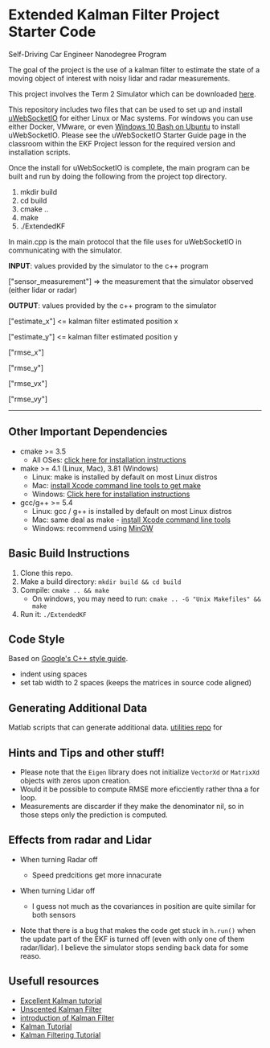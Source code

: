 # Extended Kalman Filter Project Starter Code
Self-Driving Car Engineer Nanodegree Program

The goal of the project is the use of a kalman filter to estimate the state of a moving object of interest with noisy lidar and radar measurements. 

This project involves the Term 2 Simulator which can be downloaded [here](https://github.com/udacity/self-driving-car-sim/releases).

This repository includes two files that can be used to set up and install [uWebSocketIO](https://github.com/uWebSockets/uWebSockets) for either Linux or Mac systems. For windows you can use either Docker, VMware, or even [Windows 10 Bash on Ubuntu](https://www.howtogeek.com/249966/how-to-install-and-use-the-linux-bash-shell-on-windows-10/) to install uWebSocketIO. Please see the uWebSocketIO Starter Guide page in the classroom within the EKF Project lesson for the required version and installation scripts.

Once the install for uWebSocketIO is complete, the main program can be built and run by doing the following from the project top directory.

1. mkdir build
2. cd build
3. cmake ..
4. make
5. ./ExtendedKF


In main.cpp is the main protocol that the file uses for uWebSocketIO in communicating with the simulator.


**INPUT**: values provided by the simulator to the c++ program

["sensor_measurement"] => the measurement that the simulator observed (either lidar or radar)


**OUTPUT**: values provided by the c++ program to the simulator

["estimate_x"] <= kalman filter estimated position x

["estimate_y"] <= kalman filter estimated position y

["rmse_x"]

["rmse_y"]

["rmse_vx"]

["rmse_vy"]

---

## Other Important Dependencies

* cmake >= 3.5
  * All OSes: [click here for installation instructions](https://cmake.org/install/)
* make >= 4.1 (Linux, Mac), 3.81 (Windows)
  * Linux: make is installed by default on most Linux distros
  * Mac: [install Xcode command line tools to get make](https://developer.apple.com/xcode/features/)
  * Windows: [Click here for installation instructions](http://gnuwin32.sourceforge.net/packages/make.htm)
* gcc/g++ >= 5.4
  * Linux: gcc / g++ is installed by default on most Linux distros
  * Mac: same deal as make - [install Xcode command line tools](https://developer.apple.com/xcode/features/)
  * Windows: recommend using [MinGW](http://www.mingw.org/)

## Basic Build Instructions

1. Clone this repo.
2. Make a build directory: `mkdir build && cd build`
3. Compile: `cmake .. && make` 
   * On windows, you may need to run: `cmake .. -G "Unix Makefiles" && make`
4. Run it: `./ExtendedKF `

## Code Style

Based on [Google's C++ style guide](https://google.github.io/styleguide/cppguide.html).
* indent using spaces
* set tab width to 2 spaces (keeps the matrices in source code aligned)

## Generating Additional Data

Matlab scripts that can generate additional data.
[utilities repo](https://github.com/udacity/CarND-Mercedes-SF-Utilities) for


## Hints and Tips and other stuff!

 * Please note that the ```Eigen``` library does not initialize ```VectorXd``` or ```MatrixXd``` objects with zeros upon creation.
 * Would it be possible to compute RMSE more eficciently rather thna a for loop.
 * Measurements are discarder if they make the denominator nil, so in those steps only the prediction is computed.

 
 ## Effects from radar and Lidar

* When turning Radar off
  * Speed predcitions get more innacurate

* When turning Lidar off
  * I guess not much as the covariances in position are quite similar for both sensors

* Note that there is a bug that makes the code get stuck in `h.run()` when the update part of the EKF is turned off (even with only one of them radar/lidar). I believe the simulator stops sending back data for some reaso.


## Usefull resources
* [Excellent Kalman tutorial](http://home.wlu.edu/~levys/kalman_tutorial/) 
* [Unscented Kalman Filter](https://www.seas.harvard.edu/courses/cs281/papers/unscented.pdf)
* [introduction of Kalman Filter](https://www.mathworks.com/videos/series/understanding-kalman-filters.html)
* [Kalman Tutorial](https://simondlevy.academic.wlu.edu/kalman-tutorial/)
* [Kalman Filtering Tutorial](http://biorobotics.ri.cmu.edu/papers/sbp_papers/integrated3/kleeman_kalman_basics.pdf)